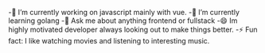 
-🔭 I’m currently working on javascript mainly with vue.
-🌱 I’m currently learning golang
-💬 Ask me about anything frontend or fullstack
-😄 Im highly motivated developer always looking out to make things better.
-⚡ Fun fact: I like watching movies and listening to interesting music.

